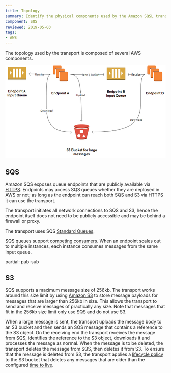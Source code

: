 ```yaml
---
title: Topology
summary: Identify the physical components used by the Amazon SQSL transport and how they interact.
component: SQS
reviewed: 2019-05-03
tags:
- AWS
---
```


The topology used by the transport is composed of several AWS components.

![Topology](topology.png)


## SQS

Amazon SQS exposes queue endpoints that are publicly available via [HTTPS](https://en.wikipedia.org/wiki/HTTPS). Endpoints may access SQS queues whether they are deployed in AWS or not; as long as the endpoint can reach both SQS and S3 via HTTPS it can use the transport.

The transport initiates all network connections to SQS and S3, hence the endpoint itself does not need to be publicly accessible and may be behind a firewall or proxy.

The transport uses SQS [Standard Queues](https://docs.aws.amazon.com/AWSSimpleQueueService/latest/SQSDeveloperGuide/standard-queues.html).

SQS queues support [competing consumers](https://www.enterpriseintegrationpatterns.com/patterns/messaging/CompetingConsumers.html). When an endpoint scales out to multiple instances, each instance consumes messages from the same input queue.


partial: pub-sub


## S3

SQS supports a maximum message size of 256kb. The transport works around this size limit by using [Amazon S3](https://docs.aws.amazon.com/AmazonS3/latest/dev/Welcome.html) to store message payloads for messages that are larger than 256kb in size. This allows the transport to send and receive messages of practically any size. Note that messages that fit in the 256kb size limit only use SQS and do not use S3.

When a large message is sent, the transport uploads the message body to an S3 bucket and then sends an SQS message that contains a reference to the S3 object. On the receiving end the transport receives the message from SQS, identifies the reference to the S3 object, downloads it and processes the message as normal. When the message is to be deleted, the transport deletes the message from SQS, then deletes it from S3. To ensure that the message is deleted from S3, the transport applies a [lifecycle policy](https://docs.aws.amazon.com/AmazonS3/latest/dev/object-lifecycle-mgmt.html) to the S3 bucket that deletes any messages that are older than the configured [time to live](/transports/sqs/configuration-options.md#maxttldays).